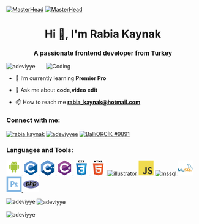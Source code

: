 
[![MasterHead](https://media2.giphy.com/media/ZkVIzvAEUA4ISI6WpO/giphy.gif?cid=ecf05e47tlbcx2ir3c8uvxr2ygutpyqvp9mtaxy53dxuumis&rid=giphy.gif&ct=g)](https://www.instagram.com/adeviyyee/)
[![MasterHead](https://media2.giphy.com/media/aEwLTJvYxwo1L09oyP/giphy.gif?cid=ecf05e47n13prumw45std7thr80cuoa0qc7m8771mi3qnha8&rid=giphy.gif&ct=g)](https://www.instagram.com/adeviyyee/)
<h1 align="center">Hi 👋, I'm Rabia Kaynak</h1>
<h3 align="center">A passionate frontend developer from Turkey</h3>
<img align="right" alt="Coding" width="400" src="https://media4.giphy.com/media/tFGBovr5CtfWt7MtqK/giphy.gif?cid=ecf05e47fufque1rmgqw14b4i842cakkf83z3z270q1u540i&rid=giphy.gif&ct=g">

<p align="left"> <img src="https://komarev.com/ghpvc/?username=adeviyye&label=Profile%20views&color=0e75b6&style=flat" alt="adeviyye" /> </p>

- 🌱 I’m currently learning **Premier Pro**

- 💬 Ask me about **code,video edit**

- 📫 How to reach me **rabia_kaynak@hotmail.com**

<h3 align="left">Connect with me:</h3>
<p align="left">
<a href="https://linkedin.com/in/rabia kaynak" target="blank"><img align="center" src="https://raw.githubusercontent.com/rahuldkjain/github-profile-readme-generator/master/src/images/icons/Social/linked-in-alt.svg" alt="rabia kaynak" height="30" width="40" /></a>
<a href="https://instagram.com/adeviyyee" target="blank"><img align="center" src="https://raw.githubusercontent.com/rahuldkjain/github-profile-readme-generator/master/src/images/icons/Social/instagram.svg" alt="adeviyyee" height="30" width="40" /></a>
<a href="https://discord.gg/BallıORCİK #9891" target="blank"><img align="center" src="https://raw.githubusercontent.com/rahuldkjain/github-profile-readme-generator/master/src/images/icons/Social/discord.svg" alt="BallıORCİK #9891" height="30" width="40" /></a>
</p>

<h3 align="left">Languages and Tools:</h3>
<p align="left"> <a href="https://developer.android.com" target="_blank" rel="noreferrer"> <img src="https://raw.githubusercontent.com/devicons/devicon/master/icons/android/android-original-wordmark.svg" alt="android" width="40" height="40"/> </a> <a href="https://www.cprogramming.com/" target="_blank" rel="noreferrer"> <img src="https://raw.githubusercontent.com/devicons/devicon/master/icons/c/c-original.svg" alt="c" width="40" height="40"/> </a> <a href="https://www.w3schools.com/cpp/" target="_blank" rel="noreferrer"> <img src="https://raw.githubusercontent.com/devicons/devicon/master/icons/cplusplus/cplusplus-original.svg" alt="cplusplus" width="40" height="40"/> </a> <a href="https://www.w3schools.com/cs/" target="_blank" rel="noreferrer"> <img src="https://raw.githubusercontent.com/devicons/devicon/master/icons/csharp/csharp-original.svg" alt="csharp" width="40" height="40"/> </a> <a href="https://www.w3schools.com/css/" target="_blank" rel="noreferrer"> <img src="https://raw.githubusercontent.com/devicons/devicon/master/icons/css3/css3-original-wordmark.svg" alt="css3" width="40" height="40"/> </a> <a href="https://www.w3.org/html/" target="_blank" rel="noreferrer"> <img src="https://raw.githubusercontent.com/devicons/devicon/master/icons/html5/html5-original-wordmark.svg" alt="html5" width="40" height="40"/> </a> <a href="https://www.adobe.com/in/products/illustrator.html" target="_blank" rel="noreferrer"> <img src="https://www.vectorlogo.zone/logos/adobe_illustrator/adobe_illustrator-icon.svg" alt="illustrator" width="40" height="40"/> </a> <a href="https://developer.mozilla.org/en-US/docs/Web/JavaScript" target="_blank" rel="noreferrer"> <img src="https://raw.githubusercontent.com/devicons/devicon/master/icons/javascript/javascript-original.svg" alt="javascript" width="40" height="40"/> </a> <a href="https://www.microsoft.com/en-us/sql-server" target="_blank" rel="noreferrer"> <img src="https://www.svgrepo.com/show/303229/microsoft-sql-server-logo.svg" alt="mssql" width="40" height="40"/> </a> <a href="https://www.mysql.com/" target="_blank" rel="noreferrer"> <img src="https://raw.githubusercontent.com/devicons/devicon/master/icons/mysql/mysql-original-wordmark.svg" alt="mysql" width="40" height="40"/> </a> <a href="https://www.photoshop.com/en" target="_blank" rel="noreferrer"> <img src="https://raw.githubusercontent.com/devicons/devicon/master/icons/photoshop/photoshop-line.svg" alt="photoshop" width="40" height="40"/> </a> <a href="https://www.php.net" target="_blank" rel="noreferrer"> <img src="https://raw.githubusercontent.com/devicons/devicon/master/icons/php/php-original.svg" alt="php" width="40" height="40"/> </a> </p>

<p><img align="left" src="https://github-readme-stats.vercel.app/api/top-langs?username=adeviyye&show_icons=true&locale=en&layout=compact" alt="adeviyye" /></p>

<p>&nbsp;<img align="center" src="https://github-readme-stats.vercel.app/api?username=adeviyye&show_icons=true&locale=en" alt="adeviyye" /></p>

<p><img align="center" src="https://github-readme-streak-stats.herokuapp.com/?user=adeviyye&" alt="adeviyye" /></p>
